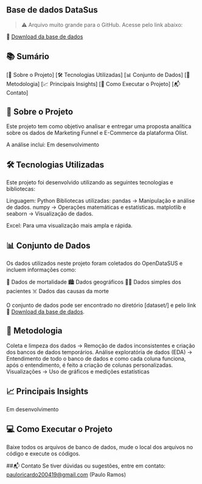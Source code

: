 ## Base de dados DataSus

> ⚠️ Arquivo muito grande para o GitHub. Acesse pelo link abaixo:

🔗 [Download da base de dados](https://drive.google.com/drive/folders/1kb1suuU1c3t5pp4A-tatdLLpm6ADbPsJ?usp=sharing)

## 📚 Sumário
[📌 Sobre o Projeto]
[🛠️ Tecnologias Utilizadas]
[📊 Conjunto de Dados]
[🧐 Metodologia]
[📈 Principais Insights]
[🚀 Como Executar o Projeto]
[📬 Contato]

## 📌 Sobre o Projeto
Este projeto tem como objetivo analisar e entregar uma proposta analítica sobre os dados de Marketing Funnel e E-Commerce da plataforma Olist.

A análise inclui:
Em desenvolvimento

## 🛠️ Tecnologias Utilizadas
Este projeto foi desenvolvido utilizando as seguintes tecnologias e bibliotecas:

Linguagem: Python
Bibliotecas utilizadas:
pandas → Manipulação e análise de dados.
numpy → Operações matemáticas e estatísticas.
matplotlib e seaborn → Visualização de dados.

Excel: Para uma visualização mais ampla e rápida.

## 📊 Conjunto de Dados
Os dados utilizados neste projeto foram coletados do OpenDataSUS e incluem informações como:

🏥 Dados de mortalidade
🏙️ Dados geográficos
🧑‍⚕️ Dados simples dos pacientes
☠️ Dados das causas da morte

O conjunto de dados pode ser encontrado no diretório [dataset/] e pelo link 🔗 [Download da base de dados](https://drive.google.com/drive/folders/1kb1suuU1c3t5pp4A-tatdLLpm6ADbPsJ?usp=sharing).

## 📝 Metodologia
Coleta e limpeza dos dados → Remoção de dados inconsistentes e criação dos bancos de dados temporários.
Análise exploratória de dados (EDA) → Entendimento de todo o banco de dados e como cada coluna funciona, após o entendimento, é feito a criação de colunas personalizadas.
Visualizações → Uso de gráficos e medições estatísticas

## 📈 Principais Insights
Em desenvolvimento

## 💻 Como Executar o Projeto
Baixe todos os arquivos de banco de dados, mude o local dos arquivos no código e execute os códigos.

##📬 Contato
Se tiver dúvidas ou sugestões, entre em contato:
pauloricardo200419@gmail.com (Paulo Ramos)
